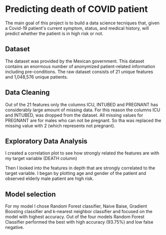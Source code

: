 
# Predicting death of COVID patient 

The main goal of this project is to build a data science tecniques that, given a Covid-19 patient's current symptom, status, and medical history, will predict whether the patient is in high risk or not.

## Dataset
The dataset was provided by the Mexican government. This dataset contains an enormous number of anonymized patient-related information including pre-conditions. The raw dataset consists of 21 unique features and 1,048,576 unique patients.
## Data Cleaning
Out of the 21 features only the columns ICU, INTUBED and PREGNANT has considerably large amount of missing data. For this reason the columns ICU and INTUBED, was dropped from the dataset. All missing values for PREGNANT are for males who can not be pregnant. So tha was replaced the missing value with 2 (which represents not pregnant). 
## Exploratory Data Analysis
I created a correlation plot to see how strongly related the features are with my target variable (DEATH column) 

Then I looked into the features in depth that are strongly correlated to the target variable. I began by plotting age and gender of the patient and observed elderly male patient are high risk.

## Model selection
For my model I chose Random Forest classifier, Naive Baise, Gradient Boosting classifier and k-nearest neighbor classifier and focused on the model with highest accuracy.
Out of the four models Random Forest Classifier performed the best with high accuracy (93.75%) and low false negative.
